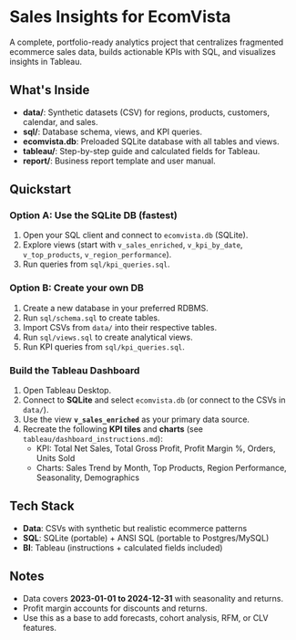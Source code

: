 # Sales Insights for EcomVista

A complete, portfolio-ready analytics project that centralizes fragmented ecommerce sales data,
builds actionable KPIs with SQL, and visualizes insights in Tableau.

## What's Inside
- **data/**: Synthetic datasets (CSV) for regions, products, customers, calendar, and sales.
- **sql/**: Database schema, views, and KPI queries.
- **ecomvista.db**: Preloaded SQLite database with all tables and views.
- **tableau/**: Step-by-step guide and calculated fields for Tableau.
- **report/**: Business report template and user manual.

## Quickstart

### Option A: Use the SQLite DB (fastest)
1. Open your SQL client and connect to `ecomvista.db` (SQLite).
2. Explore views (start with `v_sales_enriched`, `v_kpi_by_date`, `v_top_products`, `v_region_performance`).
3. Run queries from `sql/kpi_queries.sql`.

### Option B: Create your own DB
1. Create a new database in your preferred RDBMS.
2. Run `sql/schema.sql` to create tables.
3. Import CSVs from `data/` into their respective tables.
4. Run `sql/views.sql` to create analytical views.
5. Run KPI queries from `sql/kpi_queries.sql`.

### Build the Tableau Dashboard
1. Open Tableau Desktop.
2. Connect to **SQLite** and select `ecomvista.db` (or connect to the CSVs in `data/`).
3. Use the view **`v_sales_enriched`** as your primary data source.
4. Recreate the following **KPI tiles** and **charts** (see `tableau/dashboard_instructions.md`):
   - KPI: Total Net Sales, Total Gross Profit, Profit Margin %, Orders, Units Sold
   - Charts: Sales Trend by Month, Top Products, Region Performance, Seasonality, Demographics

## Tech Stack
- **Data**: CSVs with synthetic but realistic ecommerce patterns
- **SQL**: SQLite (portable) + ANSI SQL (portable to Postgres/MySQL)
- **BI**: Tableau (instructions + calculated fields included)

## Notes
- Data covers **2023-01-01 to 2024-12-31** with seasonality and returns.
- Profit margin accounts for discounts and returns.
- Use this as a base to add forecasts, cohort analysis, RFM, or CLV features.
